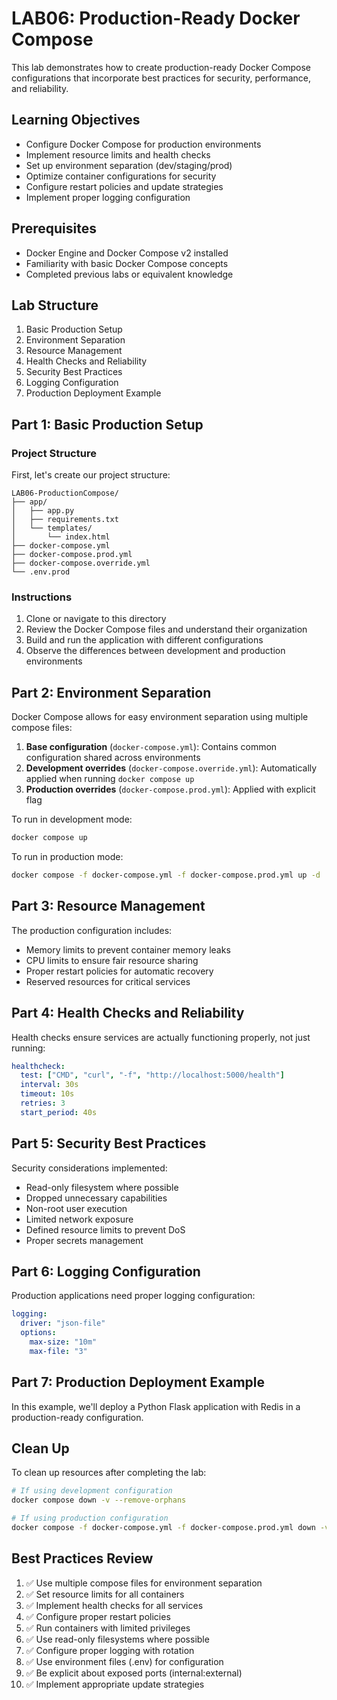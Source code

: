 # LAB06: Production-Ready Docker Compose

This lab demonstrates how to create production-ready Docker Compose configurations that incorporate best practices for security, performance, and reliability.

## Learning Objectives

- Configure Docker Compose for production environments
- Implement resource limits and health checks
- Set up environment separation (dev/staging/prod)
- Optimize container configurations for security
- Configure restart policies and update strategies
- Implement proper logging configuration

## Prerequisites

- Docker Engine and Docker Compose v2 installed
- Familiarity with basic Docker Compose concepts
- Completed previous labs or equivalent knowledge

## Lab Structure

1. Basic Production Setup
2. Environment Separation
3. Resource Management
4. Health Checks and Reliability
5. Security Best Practices
6. Logging Configuration
7. Production Deployment Example

## Part 1: Basic Production Setup

### Project Structure

First, let's create our project structure:

```
LAB06-ProductionCompose/
├── app/
│   ├── app.py
│   ├── requirements.txt
│   └── templates/
│       └── index.html
├── docker-compose.yml
├── docker-compose.prod.yml
├── docker-compose.override.yml
└── .env.prod
```

### Instructions

1. Clone or navigate to this directory
2. Review the Docker Compose files and understand their organization
3. Build and run the application with different configurations
4. Observe the differences between development and production environments

## Part 2: Environment Separation

Docker Compose allows for easy environment separation using multiple compose files:

1. **Base configuration** (`docker-compose.yml`): Contains common configuration shared across environments
2. **Development overrides** (`docker-compose.override.yml`): Automatically applied when running `docker compose up`
3. **Production overrides** (`docker-compose.prod.yml`): Applied with explicit flag

To run in development mode:
```bash
docker compose up
```

To run in production mode:
```bash
docker compose -f docker-compose.yml -f docker-compose.prod.yml up -d
```

## Part 3: Resource Management

The production configuration includes:

- Memory limits to prevent container memory leaks
- CPU limits to ensure fair resource sharing
- Proper restart policies for automatic recovery
- Reserved resources for critical services

## Part 4: Health Checks and Reliability

Health checks ensure services are actually functioning properly, not just running:

```yaml
healthcheck:
  test: ["CMD", "curl", "-f", "http://localhost:5000/health"]
  interval: 30s
  timeout: 10s
  retries: 3
  start_period: 40s
```

## Part 5: Security Best Practices

Security considerations implemented:

- Read-only filesystem where possible
- Dropped unnecessary capabilities
- Non-root user execution
- Limited network exposure
- Defined resource limits to prevent DoS
- Proper secrets management

## Part 6: Logging Configuration

Production applications need proper logging configuration:

```yaml
logging:
  driver: "json-file"
  options:
    max-size: "10m"
    max-file: "3"
```

## Part 7: Production Deployment Example

In this example, we'll deploy a Python Flask application with Redis in a production-ready configuration.

## Clean Up

To clean up resources after completing the lab:

```bash
# If using development configuration
docker compose down -v --remove-orphans

# If using production configuration
docker compose -f docker-compose.yml -f docker-compose.prod.yml down -v --remove-orphans
```

## Best Practices Review

1. ✅ Use multiple compose files for environment separation
2. ✅ Set resource limits for all containers
3. ✅ Implement health checks for all services
4. ✅ Configure proper restart policies
5. ✅ Run containers with limited privileges
6. ✅ Use read-only filesystems where possible
7. ✅ Configure proper logging with rotation
8. ✅ Use environment files (.env) for configuration
9. ✅ Be explicit about exposed ports (internal:external)
10. ✅ Implement appropriate update strategies 